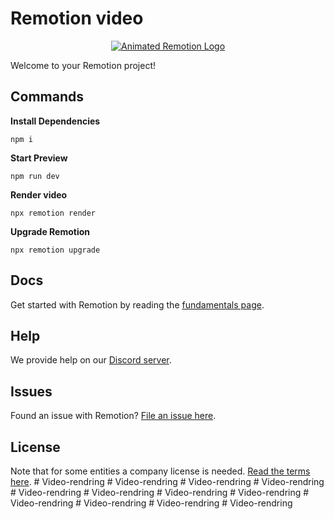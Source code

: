 # Remotion video

<p align="center">
  <a href="https://github.com/remotion-dev/logo">
    <picture>
      <source media="(prefers-color-scheme: dark)" srcset="https://github.com/remotion-dev/logo/raw/main/animated-logo-banner-dark.gif">
      <img alt="Animated Remotion Logo" src="https://github.com/remotion-dev/logo/raw/main/animated-logo-banner-light.gif">
    </picture>
  </a>
</p>

Welcome to your Remotion project!

## Commands

**Install Dependencies**

```console
npm i
```

**Start Preview**

```console
npm run dev
```

**Render video**

```console
npx remotion render
```

**Upgrade Remotion**

```console
npx remotion upgrade
```

## Docs

Get started with Remotion by reading the [fundamentals page](https://www.remotion.dev/docs/the-fundamentals).

## Help

We provide help on our [Discord server](https://discord.gg/6VzzNDwUwV).

## Issues

Found an issue with Remotion? [File an issue here](https://github.com/JonnyBurger/remotion/issues/new).

## License

Note that for some entities a company license is needed. [Read the terms here](https://github.com/JonnyBurger/remotion/blob/main/LICENSE.md).
#   V i d e o - r e n d r i n g  
 #   V i d e o - r e n d r i n g  
 #   V i d e o - r e n d r i n g  
 #   V i d e o - r e n d r i n g  
 #   V i d e o - r e n d r i n g  
 #   V i d e o - r e n d r i n g  
 #   V i d e o - r e n d r i n g  
 #   V i d e o - r e n d r i n g  
 #   V i d e o - r e n d r i n g  
 #   V i d e o - r e n d r i n g  
 #   V i d e o - r e n d r i n g  
 #   V i d e o - r e n d r i n g  
 